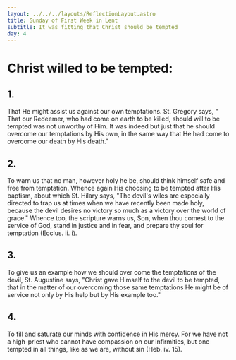 ```yaml
---
layout: ../../../layouts/ReflectionLayout.astro
title: Sunday of First Week in Lent
subtitle: It was fitting that Christ should be tempted
day: 4
---
```


# Christ willed to be tempted:

## 1.

That He might assist us against our own temptations. St. Gregory says, " That our Redeemer, who had come on earth to be killed, should will to be tempted was not unworthy of Him. It was indeed but just that he should overcome our temptations by His own, in the same way that He had come to overcome our death by His death."

## 2.

To warn us that no man, however holy he be, should think himself safe and free from temptation. Whence again His choosing to be tempted after His baptism, about which St. Hilary says, "The devil's wiles are especially directed to trap us at times when we have recently been made holy, because the devil desires no victory so much as a victory over the world of grace." Whence too, the scripture warns us, Son, when thou comest to the service of God, stand in justice and in fear, and prepare thy soul for temptation (Ecclus. ii. i).

## 3.

To give us an example how we should over come the temptations of the devil, St. Augustine says, "Christ gave Himself to the devil to be tempted, that in the matter of our overcoming those same temptations He might be of service not only by His help but by His example too."

## 4.

To fill and saturate our minds with confidence in His mercy. For we have not a high-priest who cannot have compassion on our infirmities, but one tempted in all things, like as we are, without sin (Heb. iv. 15).
